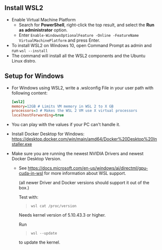 ## Install WSL2
- Enable Virtual Machine Platform
  - Search for **PowerShell**, right-click the top result, and select the **Run as administrator** option.
  - Enter `Enable-WindowsOptionalFeature -Online -FeatureName VirtualMachinePlatform` and press Enter.
- To install WSL2 on Windows 10, open Command Prompt as admin and run `wsl --install`
- The command will install all the WSL2 components and the Ubuntu Linux distro.

## Setup for Windows

- For Windows using WSL2, write a .wslconfig File in your user path with following content:

  ```ini
  [wsl2]
  memory=12GB # Limits VM memory in WSL 2 to X GB
  processors=3 # Makes the WSL 2 VM use X virtual processors
  localhostForwarding=true
  ```
- You can play with the values if your PC can't handle it.

- Install Docker Desktop for Windows: https://desktop.docker.com/win/main/amd64/Docker%20Desktop%20Installer.exe

- Make sure you are running the newest NVIDIA Drivers and newest Docker Desktop Version.
  - See https://docs.microsoft.com/en-us/windows/ai/directml/gpu-cuda-in-wsl for more information about WSL support.
    
    (all newer Driver and Docker versions should support it out of the box.)

    Test with:
    > `wsl cat /proc/version`
    
    Needs kernel version of 5.10.43.3 or higher.

    Run
    > `wsl --update`
    
    to update the kernel.
